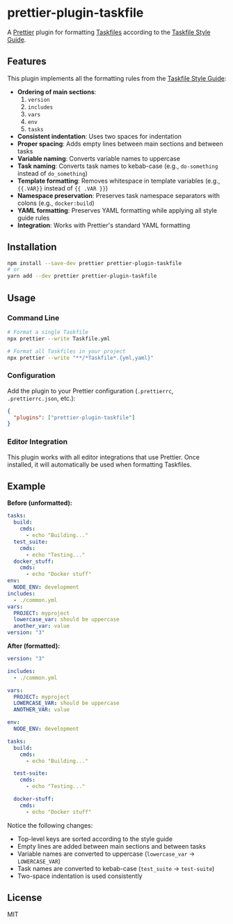 # prettier-plugin-taskfile

A [Prettier](https://prettier.io/) plugin for formatting [Taskfiles](https://taskfile.dev/) according to the [Taskfile Style Guide](https://taskfile.dev/styleguide/).

## Features

This plugin implements all the formatting rules from the [Taskfile Style Guide](https://taskfile.dev/styleguide/):

- **Ordering of main sections**:
  1. `version`
  2. `includes`
  3. `vars`
  4. `env`
  5. `tasks`
- **Consistent indentation**: Uses two spaces for indentation
- **Proper spacing**: Adds empty lines between main sections and between tasks
- **Variable naming**: Converts variable names to uppercase
- **Task naming**: Converts task names to kebab-case (e.g., `do-something` instead of `do_something`)
- **Template formatting**: Removes whitespace in template variables (e.g., `{{.VAR}}` instead of `{{ .VAR }}`)
- **Namespace preservation**: Preserves task namespace separators with colons (e.g., `docker:build`)
- **YAML formatting**: Preserves YAML formatting while applying all style guide rules
- **Integration**: Works with Prettier's standard YAML formatting

## Installation

```bash
npm install --save-dev prettier prettier-plugin-taskfile
# or
yarn add --dev prettier prettier-plugin-taskfile
```

## Usage

### Command Line

```bash
# Format a single Taskfile
npx prettier --write Taskfile.yml

# Format all Taskfiles in your project
npx prettier --write "**/*Taskfile*.{yml,yaml}"
```

### Configuration

Add the plugin to your Prettier configuration (`.prettierrc`, `.prettierrc.json`, etc.):

```json
{
  "plugins": ["prettier-plugin-taskfile"]
}
```

### Editor Integration

This plugin works with all editor integrations that use Prettier. Once installed, it will automatically be used when formatting Taskfiles.

## Example

**Before (unformatted):**

```yaml
tasks:
  build:
    cmds:
      - echo "Building..."
  test_suite:
    cmds:
      - echo "Testing..."
  docker_stuff:
    cmds:
      - echo "Docker stuff"
env:
  NODE_ENV: development
includes:
  - ./common.yml
vars:
  PROJECT: myproject
  lowercase_var: should be uppercase
  another_var: value
version: "3"
```

**After (formatted):**

```yaml
version: "3"

includes:
  - ./common.yml

vars:
  PROJECT: myproject
  LOWERCASE_VAR: should be uppercase
  ANOTHER_VAR: value

env:
  NODE_ENV: development

tasks:
  build:
    cmds:
      - echo "Building..."

  test-suite:
    cmds:
      - echo "Testing..."

  docker-stuff:
    cmds:
      - echo "Docker stuff"
```

Notice the following changes:

- Top-level keys are sorted according to the style guide
- Empty lines are added between main sections and between tasks
- Variable names are converted to uppercase (`lowercase_var` → `LOWERCASE_VAR`)
- Task names are converted to kebab-case (`test_suite` → `test-suite`)
- Two-space indentation is used consistently

## License

MIT
